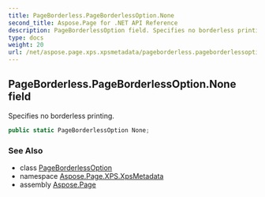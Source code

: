 ```yaml
---
title: PageBorderless.PageBorderlessOption.None
second_title: Aspose.Page for .NET API Reference
description: PageBorderlessOption field. Specifies no borderless printing
type: docs
weight: 20
url: /net/aspose.page.xps.xpsmetadata/pageborderless.pageborderlessoption/none/
---
```

## PageBorderless.PageBorderlessOption.None field

Specifies no borderless printing.

```csharp
public static PageBorderlessOption None;
```

### See Also

* class [PageBorderlessOption](../)
* namespace [Aspose.Page.XPS.XpsMetadata](../../pageborderless.pageborderlessoption/)
* assembly [Aspose.Page](../../../)


